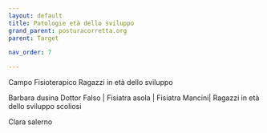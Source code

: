 ```yaml
---
layout: default
title: Patologie età dello sviluppo
grand_parent: posturacorretta.org
parent: Target

nav_order: 7

---
```


Campo Fisioterapico Ragazzi in età dello sviluppo 

Barbara dusina Dottor Falso | Fisiatra asola | Fisiatra Mancini| Ragazzi in età dello sviluppo scoliosi 

Clara salerno